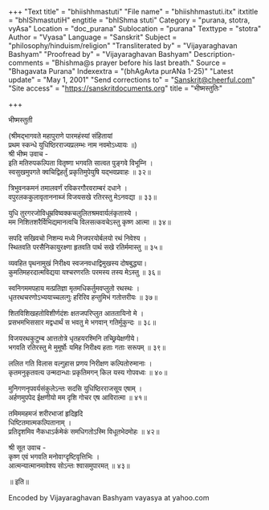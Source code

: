 +++
"Text title" = "bhiishhmastuti"
"File name" = "bhiishhmastuti.itx"
itxtitle = "bhIShmastutiH"
engtitle = "bhIShma stuti"
Category = "purana, stotra, vyAsa"
Location = "doc_purana"
Sublocation = "purana"
Texttype = "stotra"
Author = "Vyasa"
Language = "Sanskrit"
Subject = "philosophy/hinduism/religion"
"Transliterated by" = "Vijayaraghavan Bashyam"
"Proofread by" = "Vijayaraghavan Bashyam"
Description-comments = "Bhishma@s prayer before his last breath."
Source = "Bhagavata Purana"
Indexextra = "(bhAgAvta purANa 1-25)"
"Latest update" = "May 1, 2001"
"Send corrections to" = "Sanskrit@cheerful.com"
"Site access" = "https://sanskritdocuments.org"
title = "भीष्मस्तुतिः"

+++
  
 भीष्मस्तुती   
  
(श्रीमद्भागवते महापुराणे पारमहंस्यां संहितायां  
प्रथम स्कन्धे युधिष्ठिरराज्यप्रलम्भः नाम नवमोऽध्यायः ॥)  
श्री भीष्म उवाच -  
इति मतिरुपकल्पिता वितृष्णा भगवति सात्वत पुङ्गवे विभूम्नि ।  
स्वसुखमुपगते क्वचिद्विहर्तुं प्रकृतिमुपेयुषि यद्भवप्रवाहः ॥ ३२॥  
  
त्रिभुवनकमनं तमालवर्णं रविकरगौरवराम्बरं दधाने ।  
वपुरलककुलावृताननाब्जं विजयसखे रतिरस्तु मेऽनवद्या ॥ ३३॥  
  
युधि तुरगरजोविधूम्रविष्वक्कचलुलितश्रमवार्यलंकृतास्ये ।  
मम निशितशरैर्विभिद्यमानत्वचि विलसत्कवचेऽस्तु कृष्ण आत्मा ॥ ३४॥  
  
सपदि सखिवचो निशम्य मध्ये निजपरयोर्बलयो रथं निवेश्य ।  
स्थितवति परसैनिकायुरक्ष्णा हृतवति पार्थ सखे रतिर्ममास्तु ॥ ३५॥  
  
व्यवहित पृथनामुखं निरीक्ष्य स्वजनवधाद्विमुखस्य दोषबुद्ध्या।  
कुमतिमहरदात्मविद्यया यश्चरणरतिः परमस्य तस्य मेऽस्तु ॥ ३६॥  
  
स्वनिगममपहाय मत्प्रतिज्ञा मृतमधिकर्तुमवप्लुतो रथस्थः ।  
धृतरथचरणोऽभ्ययाच्चलत्गुः हरिरिव हन्तुमिभं गतोत्तरीयः ॥ ३७॥  
  
शितविशिखहतोविशीर्णदंशः क्षतजपरिप्लुत आततायिनो मे ।  
प्रसभमभिससार मद्वधार्थं स भवतु मे भगवान् गतिर्मुकुन्दः ॥ ३८॥  
  
विजयरथकुटुम्ब आत्ततोत्रे धृतहयरश्मिनि तच्छ्रियेक्षणीये।  
भगवति रतिरस्तु मे मुमूर्षोः यमिह निरीक्ष्य हताः गताः सरूपम् ॥ ३९॥  
  
ललित गति विलास वल्गुहास प्रणय निरीक्षण कल्पितोरुमानाः ।  
कृतमनुकृतवत्य उन्मदान्धाः प्रकृतिमगन् किल यस्य गोपवध्वः ॥ ४०॥  
  
मुनिगणनृपवर्यसंकुलेऽन्तः सदसि युधिष्ठिरराजसूय एषाम् ।  
अर्हणमुपपेद ईक्षणीयो मम दृशि गोचर एष आविरात्मा ॥ ४१॥  
  
तमिममहमजं शरीरभाजां हृदिहृदि  
धिष्टितमात्मकल्पितानाम् ।  
प्रतिदृशमिव नैकधाऽर्कमेकं समधिगतोऽस्मि विधूतभेदमोहः ॥ ४२॥  
  
श्री सूत उवाच -  
कृष्ण एवं भगवति मनोवाग्दृष्टिवृत्तिभिः ।  
आत्मन्यात्मानमावेश्य सोऽन्तः श्वासमुपारमत् ॥ ४३॥  
  
॥ इति॥  
  
  
  
  
Encoded by Vijayaraghavan Bashyam vayasya at yahoo.com  
  
